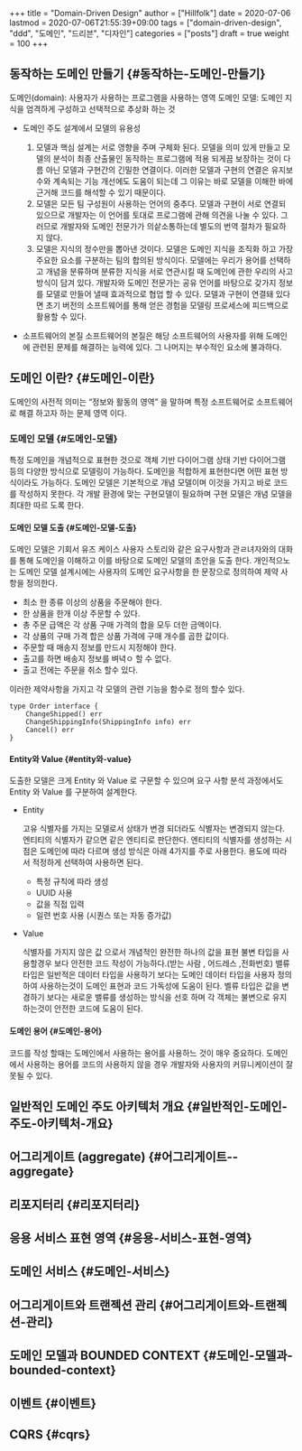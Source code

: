 +++
title = "Domain-Driven Design"
author = ["Hillfolk"]
date = 2020-07-06
lastmod = 2020-07-06T21:55:39+09:00
tags = ["domain-driven-design", "ddd", "도메인", "드리븐", "디자인"]
categories = ["posts"]
draft = true
weight = 100
+++

## 동작하는 도메인 만들기 {#동작하는-도메인-만들기}

도메인(domain): 사용자가 사용하는 프로그램을 사용하는 영역
도메인 모델: 도메인 지식을 엄격하게 구성하고 선택적으로 추상화 하는 것

-   도메인 주도 설계에서 모델의 유용성
    1.  모델과 핵심 설계는 서로 영향을 주며 구체화 된다.
        모델을 의미 있게 만들고 모델의 분석이 최종 산출물인 동작하는 프로그램에 적용 되게끔 보장하는 것이 다름 아닌 모델과 구현간의 긴밀한 연결이다. 이러한 모델과 구현의 연결은 유지보수와 계속되는 기능 개선에도 도움이 되는데 그 이유는 바로 모델을 이해한 바에 근거해 코드를 해석할 수 있기 때문이다.
    2.  모델은 모든 팀 구성원이 사용하는 언어의 중추다.
        모델과 구현이 서로 연결되 있으므로 개발자는 이 언어를 토대로 프로그램에 관해 의견을 나눌 수 있다. 그러므로 개발자와 도메인 전문가가 의샅소통하는데 별도의 번역 절차가 필요하지 않다.
    3.  모델은 지식의 정수만을 뽑아낸 것이다.
        모델은 도메인 지식을 조직화 하고 가장 주요한 요소를 구분하는 팀의 합의된 방식이다. 모델에는 우리가 용어를 선택하고 개념을 분류하며 분류한 지식을 서로 연관시킬 때 도메인에 관한 우리의 사고방식이 담겨 있다. 개발자와 도메인 전문가는 공유 언어를 바탕으로 갖가지 정보를 모델로 만들어 낼때 효과적으로 협업 할 수 있다.  모델과 구현이 연결돼 있다면 초기 버전의 소프트웨어를 통해 얻은 경험을 모델링 프로세스에 피드백으로 활용할 수 있다.

-   소프트웨어의 본질
    소프트웨어의 본질은 해당 소프트웨어의 사용자를 위해 도메인에 관련된 문제를 해결하는 능력에 있다.
    그 나머지는 부수적인 요소에 불과하다.


## 도메인 이란? {#도메인-이란}

도메인의 사전적 의미는 “정보와 활동의 영역” 을 말하며 특정 소프트웨어로 소프트웨어로 해결 하고자 하는 문제 영역 이다.


### 도메인 모델 {#도메인-모델}

특정 도메인을 개념적으로 표현한 것으로 객체 기반 다이어그램 상태 기반 다이어그램 등의 다양한 방식으로 모델링이 가능하다. 도메인을 적합하게 표현한다면 어떤 표현 방식이라도 가능하다.
도메인 모델은 기본적으로 개념 모델이며 이것을 가지고 바로 코드를 작성하지 못한다. 각 개발 환경에 맞는 구현모델이 필요하며 구현 모델은 개념 모델을 최대한 따르 도록 한다.


#### 도메인 모델 도출 {#도메인-모델-도출}

도메인 모델은 기회서 유즈 케이스 사용자 스토리와 같은 요구사항과 관ㄹ녀자와의 대화를 통해 도메인을 이해하고 이를 바탕으로 도메인 모델의 초안을 도출 한다. 개인적으노는 도메인 모델 설계시에는 사용자의 도메인 요구사항을 한 문장으로 정의하여 제약 사항을 정의한다.

-   최소 한 종류 이상의 상품을 주문해야 한다.
-   한 상품을 한개 이상 주문할 수 있다.
-   총 주문 급액은 각  상품 구매 가격의 합을 모두 더한 금액이다.
-   각 상품의 구매 가격 합은 상품 가격에 구매 개수를 곱한 값이다.
-   주문할 때 매송지 정보를 만드시 지정해야 한다.
-   출고를 하면 배송지 정보를 벼녁ㅇ 할 수 없다.
-   출고 전에는 주문을 취소 할수 있다.

이러한 제약사항을 가지고 각 모델의 관련 기능을 함수로 정의 할수 있다.

```golang
type Order interface {
    ChangeShipped() err
    ChangeShippingInfo(ShippingInfo info) err
    Cancel() err
}
```


#### Entity와 Value {#entity와-value}

도출한 모델은 크게 Entity 와 Value 로 구문할 수 있으며 요구 사항 분석 과정에서도 Entity 와 Value 를 구분하여 설계한다.

<!--list-separator-->

-  Entity

    고유 식별자를 가지는 모델로서 상태가 변경 되더라도 식별자는 변경되지 않는다. 엔티티의 식별자가 같으면 같은 엔티티로 판단한다. 엔티티의 식별자를 생성하는 시점은 도메인에 따라 다르며 생성 방식은 아래 4가지를 주로 사용한다. 용도에 따라서 적정하게 선택하여 사용하면 된다.

    -   특정 규칙에 따라 생성
    -   UUID 사용
    -   값을 직접 입력
    -   일련 번호 사용 (시퀀스 또는 자동 증가값)

<!--list-separator-->

-  Value

    식별자를 가지지 않은 값 으로서 개념적인 완전한 하나의 값을 표현 불변 타입을 사용할경우 보다 안전한 코드 작성이 가능하다.(받는 사람 , 어드레스 ,전화번호) 밸류 타입은 일반적은 데이터 타입을 사용하기 보다는 도메인 데이터 타입을 사용자 정의 하여 사용하는것이 도메인 표현과 코드 가독성에 도움이 된다. 벨류 타입은 값을 변경하기 보다는 새로운 밸류를 생성하는 방식을 선호 하며 각 객체는 불변으로 유지 하는것이 안전한 코드에 도움이 된다.


#### 도메인 용어 {#도메인-용어}

코드를 작성 할때는 도메인에서 사용하는 용어를 사용하느 것이 매우 중요하다. 도메인에서 사용하는 용어를 코드의 사용하지 않을 경우 개발자와 사용자의 커뮤니케이션이 잘못될 수 있다.


## 일반적인 도메인 주도 아키텍처 개요 {#일반적인-도메인-주도-아키텍처-개요}


## 어그리게이트 (aggregate) {#어그리게이트--aggregate}


## 리포지터리 {#리포지터리}


## 응용 서비스 표현 영역 {#응용-서비스-표현-영역}


## 도메인 서비스 {#도메인-서비스}


## 어그리게이트와 트랜젝션 관리 {#어그리게이트와-트랜젝션-관리}


## 도메인 모델과 BOUNDED CONTEXT {#도메인-모델과-bounded-context}


## 이벤트 {#이벤트}


## CQRS {#cqrs}
